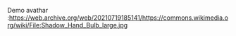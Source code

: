 Demo avathar :https://web.archive.org/web/20210719185141/https://commons.wikimedia.org/wiki/File:Shadow_Hand_Bulb_large.jpg

